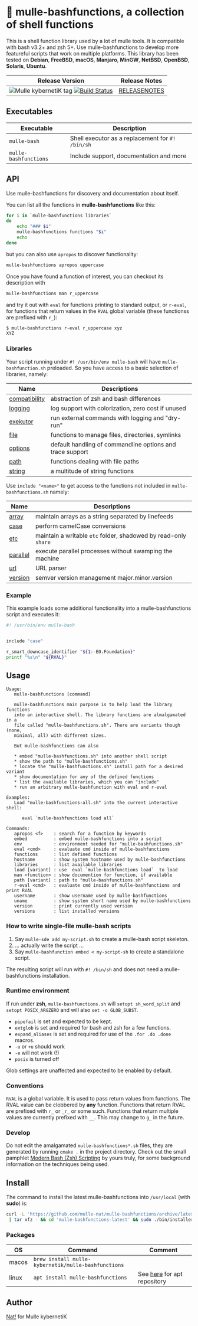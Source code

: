 # 🥊 mulle-bashfunctions, a collection of shell functions

This is a shell function library used by a lot of mulle tools. It is
compatible with bash v3.2+ and zsh 5+. Use mulle-bashfunctions to develop more
featureful scripts that work on multiple platforms. This library has been
tested on **Debian**, **FreeBSD**, **macOS**, **Manjaro**, **MinGW**,
**NetBSD**, **OpenBSD**, **Solaris**, **Ubuntu**.

| Release Version                                       | Release Notes
|-------------------------------------------------------|--------------
| ![Mulle kybernetiK tag](https://img.shields.io/github/tag/mulle-nat/mulle-bashfunctions.svg?branch=release) [![Build Status](https://github.com/mulle-nat/mulle-bashfunctions/workflows/CI/badge.svg?branch=release)](//github.com/mulle-nat/mulle-bashfunctions/actions) | [RELEASENOTES](RELEASENOTES.md) |

## Executables

| Executable            | Description
|-----------------------|--------------------------------
| `mulle-bash`          | Shell executor as a replacement for `#! /bin/sh`
| `mulle-bashfunctions` | Include support, documentation and more


## API

Use mulle-bashfunctions for discovery and documentation about itself.

You can list all the functions in **mulle-bashfunctions** like
this:

``` sh
for i in `mulle-bashfunctions libraries`
do
    echo "### $i"
    mulle-bashfunctions functions "$i"
    echo
done
```

but you can also use `apropos` to discover functionality:

``` sh
mulle-bashfunctions apropos uppercase
```

Once you have found a function of interest, you can checkout its description
with


``` sh
mulle-bashfunctions man r_uppercase
```
and try it out with `eval` for functions printing to standard output,
or `r-eval`, for functions that return values in the `RVAL` global variable
(these functionss are prefixed with `r_`):


``` sh
$ mulle-bashfunctions r-eval r_uppercase xyz
XYZ
```


### Libraries

Your script running under `#! /usr/bin/env mulle-bash` will have
`mulle-bashfunction.sh` preloaded. So you have access to a basic selection
of libraries, namely:


| Name                                        | Descriptions                                        |
|---------------------------------------------|-----------------------------------------------------|
| [compatibility](src/mulle-compatibility.sh) | abstraction of zsh and bash differences             |
| [logging](src/mulle-logging.sh)             | log support with colorization, zero cost if unused  |
| [exekutor](src/mulle-exekutor.sh)           | run external commands with logging and "dry-run"    |
| [file](src/mulle-file.sh)                   | functions to manage files, directories, symlinks    |
| [options](src/mulle-options.sh)             | default handling of commandline options and trace support |
| [path](src/mulle-path.sh)                   | functions dealing with file paths                   |
| [string](src/mulle-string.sh)               | a multitude of string functions                     |


Use `include "<name>"` to get access to the functions not included in
`mulle-bashfunctions.sh` namely:

| Name                              | Descriptions                                                    |
|-----------------------------------|-----------------------------------------------------------------|
| [array](src/mulle-array.sh)       | maintain arrays as a string separated by linefeeds              |
| [case](src/mulle-case.sh)         | perform camelCase conversions                                   |
| [etc](src/mulle-etc.sh)           | maintain a writable `etc` folder, shadowed by read-only `share` |
| [parallel](src/mulle-parallel.sh) | execute parallel processes without swamping the machine         |
| [url](src/mulle-url.sh)           | URL parser                                                      |
| [version](src/mulle-version.sh)   | semver version management major.minor.version                   |


### Example

This example loads some additional functionality into a mulle-bashfunctions
script and executes it:


``` sh
#! /usr/bin/env mulle-bash


include "case"

r_smart_downcase_identifier "${1:-EO.Foundation}"
printf "%s\n" "${RVAL}"
```


## Usage

```
Usage:
   mulle-bashfunctions [command]

   mulle-bashfunctions main purpose is to help load the library functions
   into an interactive shell. The library functions are almalgamated in a
   file called "mulle-bashfunctions.sh". There are variants though (none,
   minimal, all) with different sizes.

   But mulle-bashfunctions can also

   * embed "mulle-bashfunctions.sh" into another shell script
   * show the path to "mulle-bashfunctions.sh"
   * locate the "mulle-bashfunctions.sh" install path for a desired variant
   * show documentation for any of the defined functions
   * list the available libraries, which you can "include"
   * run an arbitrary mulle-bashfunction with eval and r-eval

Examples:
   Load "mulle-bashfunctions-all.sh" into the current interactive shell:

      eval `mulle-bashfunctions load all`

Commands:
   apropos <f>    : search for a function by keywords
   embed          : embed mulle-bashfunctions into a script
   env            : environment needed for "mulle-bashfunctions.sh"
   eval <cmd>     : evaluate cmd inside of mulle-bashfunctions
   functions      : list defined functions
   hostname       : show system hostname used by mulle-bashfunctions
   libraries      : list available libraries
   load [variant] : use  eval `mulle-bashfunctions load`  to load
   man <function> : show documention for function, if available
   path [variant] : path to "mulle-bashfunctions.sh"
   r-eval <cmd>   : evaluate cmd inside of mulle-bashfunctions and print RVAL
   username       : show username used by mulle-bashfunctions
   uname          : show system short name used by mulle-bashfunctions
   version        : print currently used version
   versions       : list installed versions

```



### How to write single-file mulle-bash scripts

1. Say `mulle-sde add my-script.sh` to create a mulle-bash script skeleton.
2. ... actually write the script ...
3. Say `mulle-bashfunction embed < my-script-sh` to create a standalone script.

The resulting script will run with `#! /bin/sh` and does not need a
mulle-bashfunctions installation.


### Runtime environment

If run under **zsh**, `mulle-bashfunctions.sh` will `setopt sh_word_split`
and `setopt POSIX_ARGZERO` and will also `set -o GLOB_SUBST`.

* `pipefail` is set and expected to be kept.
* `extglob` is set and required for bash and zsh for a few functions.
* `expand_aliases` is set and required for use of the `.for .do .done` macros.
* `-u` or `+u` should work
* `-e` will not work (!)
* `posix` is turned off

Glob settings are unaffected and expected to be enabled by default.

### Conventions

`RVAL` is a global variable. It is used to pass return values from functions.
The RVAL value can be clobbered by **any** function. Functions that return RVAL
are prefixed with `r_` or `_r_` or some such. Functions that return multiple
values are currently prefixed with `__`. This may change to `g_` in the
future.


### Develop

Do not edit the amalgamated `mulle-bashfunctions*.sh` files, they are generated
by running `cmake .` in the project directory.
Check out the small pamphlet [Modern Bash (Zsh) Scripting](https://www.mulle-kybernetik.com/modern-bash-scripting)
by yours truly, for some background information on the techniques being used.








## Install

The command to install the latest mulle-bashfunctions into `/usr/local` (with **sudo**) is:

``` bash
curl -L 'https://github.com/mulle-nat/mulle-bashfunctions/archive/latest.tar.gz' \
 | tar xfz - && cd 'mulle-bashfunctions-latest' && sudo ./bin/installer /usr/local
```

### Packages

| OS    | Command                            | Comment
|-------|------------------------------------|-------------------------
| macos | `brew install mulle-kybernetik/mulle-bashfunctions` | 
| linux | `apt install mulle-bashfunctions` | See [here](https://github.com/mulle-sde/mulle-sde-developer#debian-mulle-kybernetik-repository) for apt repository


## Author

[Nat!](https://mulle-kybernetik.com/weblog) for Mulle kybernetiK


